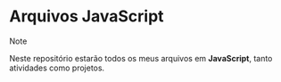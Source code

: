 # Arquivos JavaScript



> [!NOTE]
> Neste repositório estarão todos os meus arquivos em <b>JavaScript</b>, tanto atividades como projetos.



